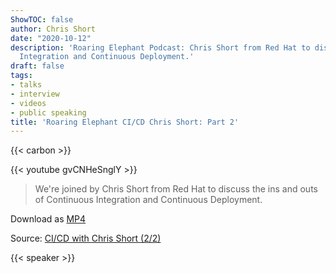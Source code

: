 ```yaml
---
ShowTOC: false
author: Chris Short
date: "2020-10-12"
description: 'Roaring Elephant Podcast: Chris Short from Red Hat to discuss Continuous
  Integration and Continuous Deployment.'
draft: false
tags:
- talks
- interview
- videos
- public speaking
title: 'Roaring Elephant CI/CD Chris Short: Part 2'
---
```


{{< carbon >}}

{{< youtube gvCNHeSnglY >}}

> We're joined by Chris Short from Red Hat to discuss the ins and outs of Continuous Integration and Continuous Deployment.

Download as [MP4](https://shortcdn.com/chrisshort/CI_CD-with-Chris-Short-2_2.mp4)

Source: [CI/CD with Chris Short (2/2)](https://youtu.be/gvCNHeSnglY)

{{< speaker >}}

